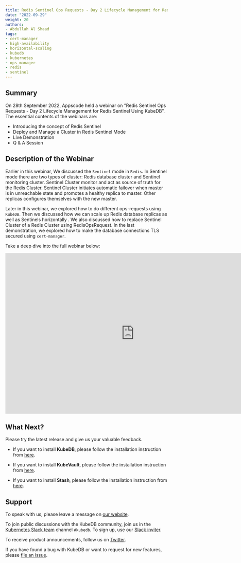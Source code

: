 ```yaml
---
title: Redis Sentinel Ops Requests - Day 2 Lifecycle Management for Redis Sentinel Using KubeDB
date: "2022-09-29"
weight: 20
authors:
- Abdullah Al Shaad
tags:
- cert-manager
- high-availability
- horizontal-scaling
- kubedb
- kubernetes
- ops-manager
- redis
- sentinel
---
```


## Summary

On 28th September 2022, Appscode held a webinar on ”Redis Sentinel Ops Requests - Day 2 Lifecycle Management for Redis Sentinel Using KubeDB”. The essential contents of the webinars are:
- Introducing the concept of Redis Sentinel
- Deploy and Manage a Cluster in Redis Sentinel Mode
- Live Demonstration
- Q & A Session

## Description of the Webinar

Earlier in this webinar, We discussed the `Sentinel` mode in `Redis`. In Sentinel mode there are 
two types of cluster: Redis database cluster and Sentinel monitoring cluster. Sentinel Cluster
monitor and act as source of truth for the Redis Cluster. Sentinel Cluster
initiates automatic failover when master is in unreachable state and promotes a healthy
replica to master. Other replicas configures themselves with the new master.

Later in this webinar, we explored how to do different ops-requests using `KubeDB`. Then we
discussed how we can scale up Redis database replicas as well as Sentinels horizontally . We also discussed how to 
replace Sentinel Cluster of a Redis Cluster using RedisOpsRequest.
In the last demonstration, we explored how to make the database connections TLS secured using `cert-manager`.

Take a deep dive into the full webinar below:

<iframe width="800" height="500" src="https://www.youtube.com/embed/LToGVt1-D50" title="YouTube video player" frameborder="0" allow="accelerometer; autoplay; clipboard-write; encrypted-media; gyroscope; picture-in-picture" allowfullscreen></iframe>

## What Next?

Please try the latest release and give us your valuable feedback.

* If you want to install **KubeDB**, please follow the installation instruction from [here](https://kubedb.com/docs/v2022.08.08/welcome/).

* If you want to install **KubeVault**, please follow the installation instruction from [here](https://kubevault.com/docs/v2022.09.22/setup/).

* If you want to install **Stash**, please follow the installation instruction from [here](https://stash.run/docs/v2022.09.29/setup/).



## Support

To speak with us, please leave a message on [our website](https://appscode.com/contact/).

To join public discussions with the KubeDB community, join us in the [Kubernetes Slack team](https://kubernetes.slack.com/messages/C8149MREV/) channel `#kubedb`. To sign up, use our [Slack inviter](http://slack.kubernetes.io/).

To receive product announcements, follow us on [Twitter](https://twitter.com/KubeDB).

If you have found a bug with KubeDB or want to request for new features, please [file an issue](https://github.com/kubedb/project/issues/new).
